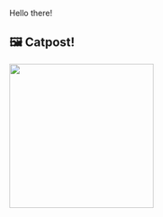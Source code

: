 Hello there!



## 🖼️ Catpost!

<sub>
    <img src="https://cdn2.thecatapi.com/images/ees.jpg" height="256">
</sub>


